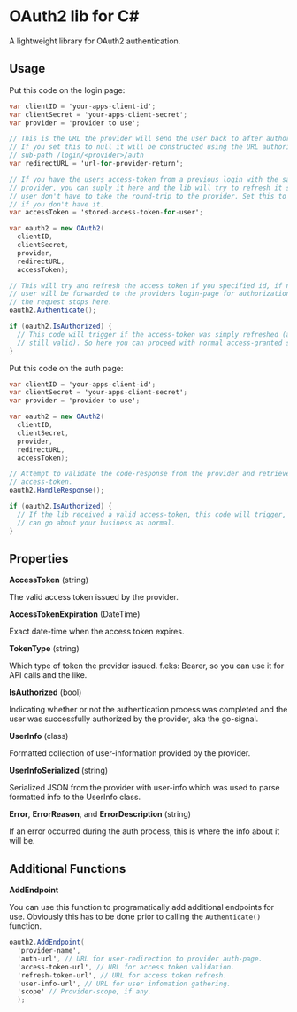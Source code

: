 OAuth2 lib for C#
=================

A lightweight library for OAuth2 authentication.

## Usage

Put this code on the login page:

```csharp
var clientID = 'your-apps-client-id';
var clientSecret = 'your-apps-client-secret';
var provider = 'provider to use';

// This is the URL the provider will send the user back to after authorization.
// If you set this to null it will be constructed using the URL authority and
// sub-path /login/<provider>/auth
var redirectURL = 'url-for-provider-return';

// If you have the users access-token from a previous login with the same
// provider, you can suply it here and the lib will try to refresh it so the
// user don't have to take the round-trip to the provider. Set this to null
// if you don't have it.
var accessToken = 'stored-access-token-for-user';

var oauth2 = new OAuth2(
  clientID,
  clientSecret,
  provider,
  redirectURL,
  accessToken);

// This will try and refresh the access token if you specified id, if not, the
// user will be forwarded to the providers login-page for authorization and
// the request stops here.
oauth2.Authenticate();

if (oauth2.IsAuthorized) {
  // This code will trigger if the access-token was simply refreshed (and is
  // still valid). So here you can proceed with normal access-granted stuff.
}
```

Put this code on the auth page:

```csharp
var clientID = 'your-apps-client-id';
var clientSecret = 'your-apps-client-secret';
var provider = 'provider to use';

var oauth2 = new OAuth2(
  clientID,
  clientSecret,
  provider,
  redirectURL,
  accessToken);

// Attempt to validate the code-response from the provider and retrieve a valid
// access-token.
oauth2.HandleResponse();

if (oauth2.IsAuthorized) {
  // If the lib received a valid access-token, this code will trigger, and you
  // can go about your business as normal.
}
```

## Properties

**AccessToken** (string)

The valid access token issued by the provider.

**AccessTokenExpiration** (DateTime)

Exact date-time when the access token expires.

**TokenType** (string)

Which type of token the provider issued. f.eks: Bearer, so you can use it for
API calls and the like.

**IsAuthorized** (bool)

Indicating whether or not the authentication process was completed and the user
was successfully authorized by the provider, aka the go-signal.

**UserInfo** (class)

Formatted collection of user-information provided by the provider.

**UserInfoSerialized** (string)

Serialized JSON from the provider with user-info which was used to parse
formatted info to the UserInfo class.

**Error**, **ErrorReason**, and **ErrorDescription** (string)

If an error occurred during the auth process, this is where the info about it
will be.

## Additional Functions

**AddEndpoint**

You can use this function to programatically add additional endpoints for use.
Obviously this has to be done prior to calling the ```Authenticate()``` function.

```csharp
oauth2.AddEndpoint(
  'provider-name',
  'auth-url', // URL for user-redirection to provider auth-page.
  'access-token-url', // URL for access token validation.
  'refresh-token-url', // URL for access token refresh.
  'user-info-url', // URL for user infomation gathering.
  'scope' // Provider-scope, if any.
  );
```
